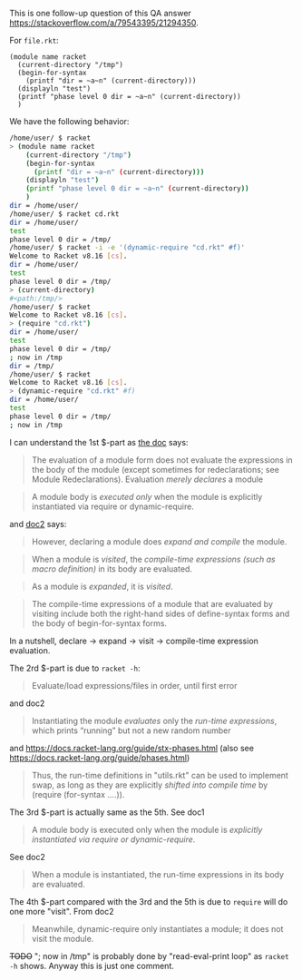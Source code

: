 This is one follow-up question of this QA answer https://stackoverflow.com/a/79543395/21294350.

For `file.rkt`:
```racket
(module name racket
  (current-directory "/tmp")
  (begin-for-syntax
    (printf "dir = ~a~n" (current-directory)))
  (displayln "test")
  (printf "phase level 0 dir = ~a~n" (current-directory))
  )
```

We have the following behavior:
```bash
/home/user/ $ racket
> (module name racket
    (current-directory "/tmp")
    (begin-for-syntax                          
      (printf "dir = ~a~n" (current-directory)))
    (displayln "test")
    (printf "phase level 0 dir = ~a~n" (current-directory))
    )
dir = /home/user/
/home/user/ $ racket cd.rkt
dir = /home/user/
test
phase level 0 dir = /tmp/
/home/user/ $ racket -i -e '(dynamic-require "cd.rkt" #f)'
Welcome to Racket v8.16 [cs].
dir = /home/user/
test
phase level 0 dir = /tmp/
> (current-directory)
#<path:/tmp/>
/home/user/ $ racket
Welcome to Racket v8.16 [cs].
> (require "cd.rkt")
dir = /home/user/
test
phase level 0 dir = /tmp/
; now in /tmp
dir = /tmp/
/home/user/ $ racket
Welcome to Racket v8.16 [cs].
> (dynamic-require "cd.rkt" #f)
dir = /home/user/
test
phase level 0 dir = /tmp/
; now in /tmp
```

I can understand the 1st $-part as [the doc][1] says:
> The evaluation of a module form does not evaluate the expressions in the body of the module (except sometimes for redeclarations; see Module Redeclarations). Evaluation *merely declares* a module

> A module body is *executed only* when the module is explicitly instantiated via require or dynamic-require.

and [doc2][2] says:
> However, declaring a module does *expand and compile* the module.

> When a module is *visited*, the *compile-time expressions (such as macro definition)* in its body are evaluated.

> As a module is *expanded*, it is *visited*.

> The compile-time expressions of a module that are evaluated by visiting include both the right-hand sides of define-syntax forms and the body of begin-for-syntax forms.

In a nutshell, declare -> expand -> visit -> compile-time expression evaluation.

The 2rd $-part is due to `racket -h`:
> Evaluate/load expressions/files in order, until first error

and doc2
> Instantiating the module *evaluates* only the *run-time expressions*, which prints “running” but not a new random number

and https://docs.racket-lang.org/guide/stx-phases.html (also see https://docs.racket-lang.org/guide/phases.html)
> Thus, the run-time definitions in "utils.rkt" can be used to implement swap, as long as they are explicitly *shifted into compile time* by (require (for-syntax ....)).

The 3rd $-part is actually same as the 5th. See doc1
> A module body is executed only when the module is *explicitly instantiated via require or dynamic-require*.

See doc2
> When a module is instantiated, the run-time expressions in its body are evaluated.

The 4th $-part compared with the 3rd and the 5th is due to `require` will do one more "visit". From doc2
> Meanwhile, dynamic-require only instantiates a module; it does not visit the module.

~~TODO~~ "; now in /tmp" is probably done by "read-eval-print loop" as `racket -h` shows. Anyway this is just one comment.

  [1]: https://docs.racket-lang.org/reference/module.html
  [2]: https://docs.racket-lang.org/guide/macro-module.html#(part._compile-time-instantiation)
